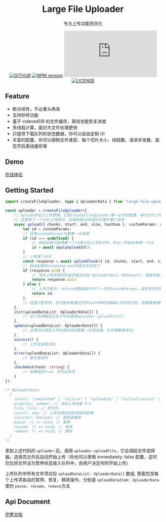 <h1 align="center">Large File Uploader</h1>

<div align="center">

专为上传功能而优化

[![GITHUB][github-image]][github-url] [![NPM version][npm-image]][npm-url] [![][bundlesize-js-image]][unpkg-js-url] [![LICENSE][license-image]][license-url]

[npm-image]: http://img.shields.io/npm/v/large-file-uploader.svg?style=flat-square
[npm-url]: http://npmjs.org/package/large-file-uploader
[download-image]: https://img.shields.io/npm/dm/large-file-uploader.svg?style=flat-square
[download-url]: https://npmjs.org/package/large-file-uploader
[bundlesize-js-image]: https://img.badgesize.io/https:/unpkg.com/large-file-uploader/dist/index.min.js?label=gzip+umd+size&compression=gzip&style=flat-square
[unpkg-js-url]: https://unpkg.com/browse/large-file-uploader/dist/index.min.js
[github-image]: https://img.shields.io/badge/GitHub-star-yellow.svg?style=social&logo=github
[github-url]: https://github.com/HiWayne/large-file-uploader
[license-image]: https://img.shields.io/badge/License-MIT-yellow.svg
[license-url]: https://github.com/HiWayne/large-file-uploader/blob/master/LICENSE

</div>

## Feature

- 断点续传，不必重头再来
- 支持秒传功能
- 基于 indexedDB 的文件缓存，离线也能恢复进度
- 多线程计算，面对大文件处理更快
- 只提供下载队列的状态数据，你可以自由定制 UI
- 丰富的配置，你可以限制文件类型、每个切片大小、线程数、请求并发数、是否开启离线缓存等

## Demo

[在线体验](https://hiwayne.github.io/large-file-uploader/site/?demo)

## Getting Started

```ts
import createFileUploader, type { UploaderData } from "large-file-uploader";

const uploader = createFileUploader({
    // upload中定义上传逻辑，它是createFileUploader唯一必须的配置，每次分片上传都会调用它
    // 这里举了一个分片上传例子，后端利用id知道分片属于哪个文件
    async upload({ chunks, start, end, size, hashSum }, customParams: number) {
        let id = customParams;
        // 没有customParams代表第一次调用
        if (id === undefined) {
            // 假设后端可能需要一个id来记住上传的文件，所以一开始先申请一个id
            id = await applyUploadId();
        }
        // 上传某个分片
        const response = await uploadChunk({ id, chunks, start, end, size });
        // 假设如果有response.end代表文件传完了
        if (response.end) {
            // 文件上传完成时的返回值会交给 UploaderData 中的result，里面可能有你需要的cdn地址等信息
            return response.data
        } else {
            // 上传过程中，return的数据会作为下一次的customParams，这样该文件每次upload分片都可以带上你需要的customParams（如本例的id）
            return id;
        }
        // 这里只是举例，也可能你是通过文件hash来和后端确认文件标识的，那直接使用hashSum参数就可以了，hashSum是该文件所有分片hash的和
    },
    init(uploadDataList: UploaderData[]) {
        // 这个回调触发之后才可以使用uploader.uploadFile()
    },
    update(uploadDataList: UploaderData[]) {
        // 这里可以收到上传列表状态的更新（包括进度、队列增删等变化）
    },
    success() {
        // 上传全部成功后
    },
    error(uploadDataList: UploaderData[]) {
        // 发生错误时
    },
    checkHash(hash: string) {
        // 如果返回true，则可以秒传
    }
});

/* UploaderData:
  {
    result: "completed" | "failure" | "uploading" | "initialization" | "suspended" | "cancel" | "waiting"; // 上传状态
    progress: number; // 当前上传进度 0~1
    file: File; // 原文件
    result: any; // 上传完成后的后端返回结果
    isCache?: boolean; // 是否是缓存
    pause: () => void; // 暂停
    resume: () => void; // 继续
    remove: () => void; // 删除
  }
*/
```

拿到上述代码的 `uploader` 后，调用 `uploader.uploadFile`，它会调起文件选择器。选择完文件后自动开始上传（你也可以使用 immediately: false 配置，这时仅仅将文件设为暂停状态放入队列中，由用户决定何时开始上传）

上传队列中所有文件项对应 `uploadDataList: UploaderData[]` 数组, 里面包含每个上传项各自的暂停、恢复、移除操作，分别是 `uploadDataItem: UploaderData` 里的 `pause`、`resume`、`remove`方法

## Api Document

[完整文档](https://hiwayne.github.io/large-file-uploader/site/?api)
